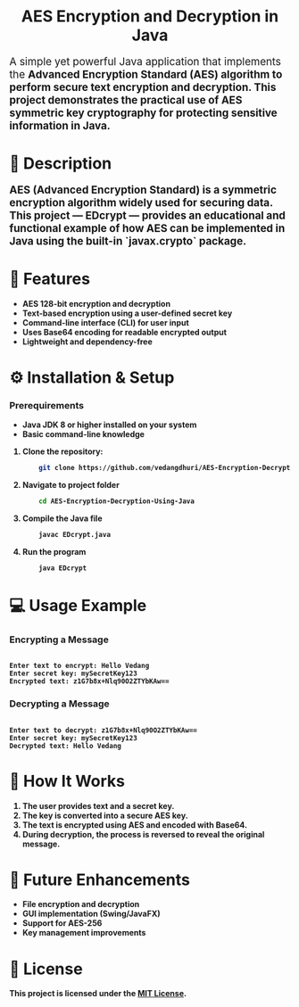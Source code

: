 <h1 align="center">AES Encryption and Decryption in Java</h1>

<p align="left" style="font-size: 18.72px;">A simple yet powerful Java application that implements the <strong>Advanced Encryption Standard (AES)<strong> algorithm to perform secure text encryption and decryption.  
This project demonstrates the practical use of AES symmetric key cryptography for protecting sensitive information in Java.<p>

<h1 align="left">📘 Description</h1>

<p align="left" style="font-size: 18.72px;"><strong>AES (Advanced Encryption Standard)<strong> is a symmetric encryption algorithm widely used for securing data.  
This project — <strong>EDcrypt</strong> — provides an educational and functional example of how AES can be implemented in Java using the built-in `javax.crypto` package.</p>

<h1 align="left">🚀 Features</h1>
<ul>
    <li>AES 128-bit encryption and decryption</li>
    <li>Text-based encryption using a user-defined secret key</li>
    <li>Command-line interface (CLI) for user input</li>
    <li>Uses Base64 encoding for readable encrypted output</li>
    <li>Lightweight and dependency-free</li>
</ul>

<h1 align="left">⚙️ Installation & Setup</h1>

<h3 align="left"> Prerequirements</h3>
<ul>
    <li>Java JDK 8 or higher installed on your system</li>
    <li>Basic command-line knowledge</li>
</ul>

1. Clone the repository:

   ```bash
       git clone https://github.com/vedangdhuri/AES-Encryption-Decryption-Using-Java.git
   ```

2. Navigate to project folder
   ```bash
       cd AES-Encryption-Decryption-Using-Java
   ```
3. Compile the Java file

   ```bash
       javac EDcrypt.java
   ```

4. Run the program
   ```bash
       java EDcrypt
   ```

<h1 align="left">💻 Usage Example</h1>

<h3 align="left">   Encrypting a Message</h3>
<pre><code>
Enter text to encrypt: Hello Vedang
Enter secret key: mySecretKey123
Encrypted text: z1G7b8x+Nlq90O2ZTYbKAw==
</code></pre>

<h3 align="left">   Decrypting a Message</h3>
<pre><code>
Enter text to decrypt: z1G7b8x+Nlq90O2ZTYbKAw==
Enter secret key: mySecretKey123
Decrypted text: Hello Vedang
</code></pre>

<h1 align="left">🧠 How It Works</h1>
<ol>
    <li>The user provides text and a secret key.</li>
    <li>The key is converted into a secure AES key.</li>
    <li>The text is encrypted using AES and encoded with Base64.</li>
    <li>During decryption, the process is reversed to reveal the original message.</li>
</ol>

<h1 align="left">🚀 Future Enhancements</h1>
<ul>
  <li>File encryption and decryption</li>
  <li>GUI implementation (Swing/JavaFX)</li>
  <li>Support for AES-256</li>
  <li>Key management improvements</li>
</ul>

<h1>📜 License</h1>
<p>This project is licensed under the <a href="./LICENSE" target="_blank"><strong>MIT License</strong></a>.</p>